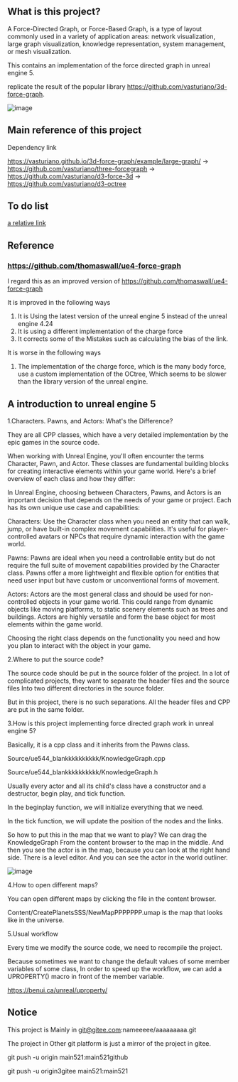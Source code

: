 ## What is this project?


A Force-Directed Graph, or Force-Based Graph, is a type of layout commonly used in a variety of application areas: network visualization, large graph visualization, knowledge representation, system management, or mesh visualization.

This contains an implementation of the force directed graph in unreal engine 5.

replicate the result of the popular library https://github.com/vasturiano/3d-force-graph.

![image](https://github.com/user-attachments/assets/4e648745-8ee3-4fc7-9008-fd1d53785711)


## Main reference of this project

Dependency link

https://vasturiano.github.io/3d-force-graph/example/large-graph/ -> https://github.com/vasturiano/three-forcegraph -> https://github.com/vasturiano/d3-force-3d -> https://github.com/vasturiano/d3-octree

## To do list

[a relative link](To_do_list.md)


## Reference

### https://github.com/thomaswall/ue4-force-graph

I regard this as an improved version of https://github.com/thomaswall/ue4-force-graph

It is improved in the following ways
1. It is Using the latest version of the unreal engine 5 instead of the unreal engine 4.24
2. It is using a different implementation of the charge force
3. It corrects some of the Mistakes such as calculating the bias of the link.

It is worse in the following ways
1. The implementation of the charge force, which is the many body force, use a custom implementation of the OCtree, Which seems to be slower than the library version of the unreal engine.






## A introduction to unreal engine 5

1.Characters. Pawns, and Actors: What's the Difference?

They are all CPP classes, which have a very detailed implementation by the epic games in the source code.

When working with Unreal Engine, you'll often encounter the terms Character, Pawn, and Actor. These classes are fundamental building blocks for creating interactive elements within your game world. Here's a brief overview of each class and how they differ:

In Unreal Engine, choosing between Characters, Pawns, and Actors is an important decision that depends on the needs of your game or project. Each has its own unique use case and capabilities:

Characters: Use the Character class when you need an entity that can walk, jump, or have built-in complex movement capabilities. It's useful for player-controlled avatars or NPCs that require dynamic interaction with the game world.

Pawns: Pawns are ideal when you need a controllable entity but do not require the full suite of movement capabilities provided by the Character class. Pawns offer a more lightweight and flexible option for entities that need user input but have custom or unconventional forms of movement.

Actors: Actors are the most general class and should be used for non-controlled objects in your game world. This could range from dynamic objects like moving platforms, to static scenery elements such as trees and buildings. Actors are highly versatile and form the base object for most elements within the game world.

Choosing the right class depends on the functionality you need and how you plan to interact with the object in your game.

2.Where to put the source code?

The source code should be put in the source folder of the project. In a lot of complicated projects, they want to separate the header files and the source files Into two different directories in the source folder.

But in this project, there is no such separations. All the header files and CPP are put in the same folder.

3.How is this project implementing force directed graph work in unreal engine 5?

Basically, it is a cpp class  and it inherits from the Pawns class.

Source/ue544_blankkkkkkkkkk/KnowledgeGraph.cpp

Source/ue544_blankkkkkkkkkk/KnowledgeGraph.h

Usually every actor and all its child's class have a constructor and a destructor, begin play, and tick function.

In the beginplay function, we will initialize everything that we need.

In the tick function, we will update the position of the nodes and the links.

So how to put this in the map that we want to play? We can drag the KnowledgeGraph From the content browser to the map in the middle. And then you see the actor is in the map, because you can look at the right hand side. There is a level editor. And you can see the actor in the world outliner.

![image](https://github.com/user-attachments/assets/2042450f-0d52-4c6f-97e2-a8dc2973de14)


4.How to open different maps?

You can open different maps by clicking the file in the content browser.

Content/CreatePlanetsSSS/NewMapPPPPPPP.umap   is the map that looks like in the universe.

5.Usual workflow

Every time we modify the source code, we need to recompile the project.

Because sometimes we want to change the default values of some member variables of some class,
In order to speed up the workflow, we can add a UPROPERTY() macro in front of the member variable.

https://benui.ca/unreal/uproperty/


## Notice

This project is Mainly in git@gitee.com:nameeeee/aaaaaaaaa.git

The project in Other git platform is just a mirror of the project in gitee.

git push -u origin main521:main521github

git push -u origin3gitee main521:main521
